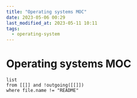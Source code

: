```yaml
---
title: "Operating systems MOC"
date: 2023-05-06 00:29
last_modified_at: 2023-05-11 10:11
tags:
  - operating-system
---
```


# Operating systems MOC

```dataview
list
from [[]] and !outgoing([[]])
where file.name != "README"
```
